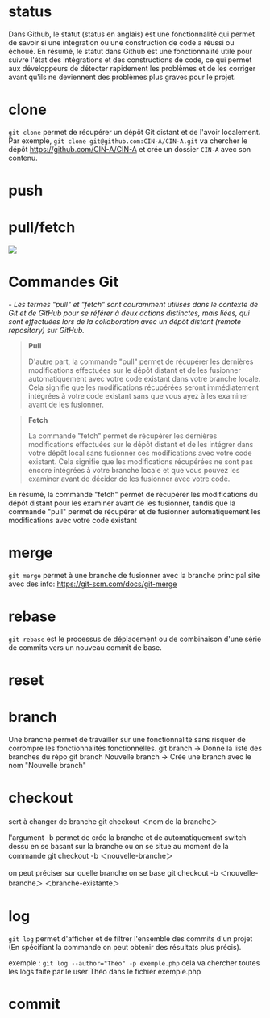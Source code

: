 # status
Dans Github, le statut (status en anglais) est une fonctionnalité qui permet de savoir si une intégration ou une construction de code a réussi ou échoué.
En résumé, le statut dans Github est une fonctionnalité utile pour suivre l'état des intégrations et des constructions de code, ce qui permet aux développeurs de détecter rapidement les problèmes et de les corriger avant qu'ils ne deviennent des problèmes plus graves pour le projet.
# clone
`git clone` permet de récupérer un dépôt Git distant et de l'avoir localement. Par exemple, `git clone git@github.com:CIN-A/CIN-A.git` va chercher le dépôt https://github.com/CIN-A/CIN-A et crée un dossier `CIN-A` avec son contenu.
# push
# pull/fetch
![](https://campusmaps.umn.edu/sites/campusmaps.umn.edu/files/styles/circle_pic/public/2019-09/SpongeBob-square.png?itok=cbHih9qs)


# **Commandes Git**

*- Les termes "pull" et "fetch" sont couramment utilisés dans le contexte de Git et de GitHub pour se référer à deux actions distinctes, mais liées, qui sont effectuées lors de la collaboration avec un dépôt distant (remote repository) sur GitHub.*

>**Pull**
>
>D'autre part, la commande "pull" permet de récupérer les dernières modifications effectuées sur le dépôt distant et de les fusionner automatiquement avec votre code existant dans votre branche locale. Cela signifie que les modifications récupérées seront immédiatement intégrées à votre code existant sans que vous ayez à les examiner avant de les fusionner.
>

>**Fetch**
>
>
>La commande "fetch" permet de récupérer les dernières modifications effectuées sur le dépôt distant et de les intégrer dans votre dépôt local sans fusionner ces modifications avec votre code existant. Cela signifie que les modifications récupérées ne sont pas encore intégrées à votre branche locale et que vous pouvez les examiner avant de décider de les fusionner avec votre code.

En résumé, la commande "fetch" permet de récupérer les modifications du dépôt distant pour les examiner avant de les fusionner, tandis que la commande "pull" permet de récupérer et de fusionner automatiquement les modifications avec votre code existant
# merge
`git merge` permet à une branche de fusionner avec la branche principal 
site avec des info: https://git-scm.com/docs/git-merge
# rebase
`git rebase` est le processus de déplacement ou de combinaison d'une série de commits vers un nouveau commit de base.
# reset
# branch
Une branche permet de travailler sur une fonctionnalité sans risquer de corrompre les fonctionnalités fonctionnelles.
git branch                        -> Donne la liste des branches du répo
git branch Nouvelle branch        -> Crée une branch avec le nom "Nouvelle branch"
# checkout
sert à changer de branche 
git checkout ＜nom de la branche＞

l'argument -b permet de crée la branche et de automatiquement switch dessu en se basant sur la branche ou on se situe au moment de la commande
git checkout -b ＜nouvelle-branche＞

on peut préciser sur quelle branche on se base
git checkout -b ＜nouvelle-branche＞ ＜branche-existante＞

# log
`git log` permet d'afficher et de filtrer l'ensemble des commits d'un projet (En spécifiant la commande on peut obtenir des résultats plus précis).

exemple : `git log --author="Théo" -p exemple.php` cela va chercher toutes les logs faite par le user Théo dans le fichier exemple.php
# commit
